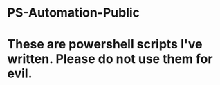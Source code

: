 # PS-Automation-Public
# These are powershell scripts I've written. Please do not use them for evil. 
